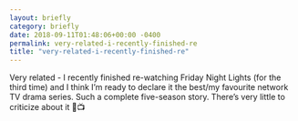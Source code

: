 ```yaml
---
layout: briefly
category: briefly
date: 2018-09-11T01:48:06+00:00 -0400
permalink: very-related-i-recently-finished-re
title: "very-related-i-recently-finished-re"
---
```


Very related - I recently finished re-watching Friday Night Lights (for the third time) and I think I’m ready to declare it the best/my favourite network TV drama series. Such a complete five-season story. There’s very little to criticize about it 🏈📺
